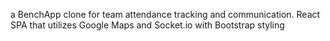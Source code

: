 a BenchApp clone for team attendance tracking and communication. 
React SPA that utilizes Google Maps and Socket.io with Bootstrap styling
